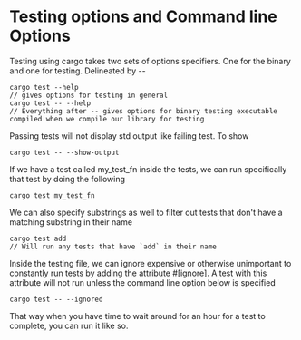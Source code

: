 # Testing options and Command line Options

Testing using cargo takes two sets of options specifiers. One for the binary and one for testing.
Delineated by --
```
cargo test --help
// gives options for testing in general 
cargo test -- --help
// Everything after -- gives options for binary testing executable compiled when we compile our library for testing
```

Passing tests will not display std output like failing test. To show
```
cargo test -- --show-output
```

If we have a test called my_test_fn inside the tests, we can run specifically that test by doing the following
```
cargo test my_test_fn
```

We can also specify substrings as well to filter out tests that don't have a matching substring in their name
```
cargo test add
// Will run any tests that have `add` in their name
```

Inside the testing file, we can ignore expensive or otherwise unimportant to constantly run tests by adding the attribute
\#\[ignore\]. A test with this attribute will not run unless the command line option below is specified
```
cargo test -- --ignored
```

That way when you have time to wait around for an hour for a test to complete, you can run it like so.